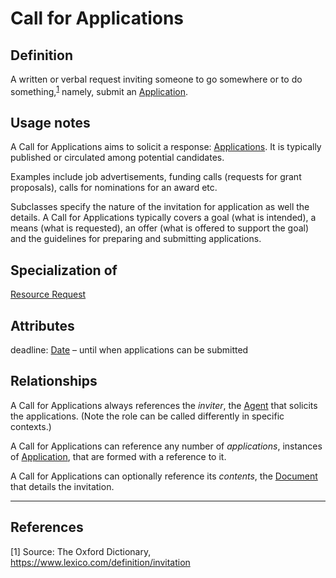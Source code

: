 # Call for Applications

## Definition
A written or verbal request inviting someone to go somewhere or to do something,<sup>[1](#fn1)</sup>
namely, submit an [Application](../entities/Application.md).

## Usage notes
A Call for Applications aims to solicit a response: [Applications](../entities/Application.md).
It is typically published or circulated among potential candidates.

Examples include job advertisements, funding calls (requests for grant proposals), calls for nominations for an award etc.

Subclasses specify the nature of the invitation for application as well the details. 
A Call for Applications typically covers a goal (what is intended), a means (what is requested), an offer (what is offered to support the goal) and the guidelines for preparing and submitting applications.

## Specialization of
[Resource Request](../entities/Resource_Request.md)

## Attributes
deadline: [Date](../datatypes/Date.md) – until when applications can be submitted


## Relationships
A Call for Applications always references the *inviter*, the [Agent](../entities/Agent.md) that solicits the applications. (Note the role can be called differently in specific contexts.)

A Call for Applications can reference any number of *applications*, instances of [Application](../entities/Application.md), that are formed with a reference to it.

A Call for Applications can optionally reference its *contents*, the [Document](../entities/Document.md) that details the invitation.

---
## References
<a name="fn1">\[1\]</a> Source: The Oxford Dictionary, https://www.lexico.com/definition/invitation